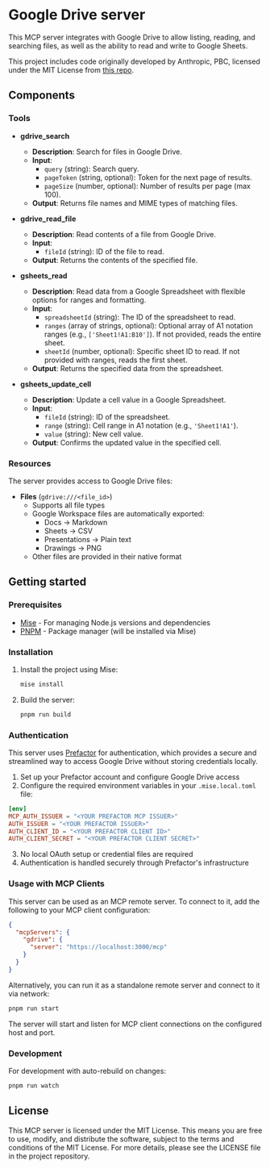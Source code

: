# Google Drive server

This MCP server integrates with Google Drive to allow listing, reading, and searching files, as well as the ability to read and write to Google Sheets.

This project includes code originally developed by Anthropic, PBC, licensed under the MIT License from [this repo](https://github.com/modelcontextprotocol/servers/tree/main/src/gdrive).

## Components

### Tools

- **gdrive_search**

  - **Description**: Search for files in Google Drive.
  - **Input**:
    - `query` (string): Search query.
    - `pageToken` (string, optional): Token for the next page of results.
    - `pageSize` (number, optional): Number of results per page (max 100).
  - **Output**: Returns file names and MIME types of matching files.

- **gdrive_read_file**

  - **Description**: Read contents of a file from Google Drive.
  - **Input**:
    - `fileId` (string): ID of the file to read.
  - **Output**: Returns the contents of the specified file.

- **gsheets_read**

  - **Description**: Read data from a Google Spreadsheet with flexible options for ranges and formatting.
  - **Input**:
    - `spreadsheetId` (string): The ID of the spreadsheet to read.
    - `ranges` (array of strings, optional): Optional array of A1 notation ranges (e.g., `['Sheet1!A1:B10']`). If not provided, reads the entire sheet.
    - `sheetId` (number, optional): Specific sheet ID to read. If not provided with ranges, reads the first sheet.
  - **Output**: Returns the specified data from the spreadsheet.

- **gsheets_update_cell**
  - **Description**: Update a cell value in a Google Spreadsheet.
  - **Input**:
    - `fileId` (string): ID of the spreadsheet.
    - `range` (string): Cell range in A1 notation (e.g., `'Sheet1!A1'`).
    - `value` (string): New cell value.
  - **Output**: Confirms the updated value in the specified cell.

### Resources

The server provides access to Google Drive files:

- **Files** (`gdrive:///<file_id>`)
  - Supports all file types
  - Google Workspace files are automatically exported:
    - Docs → Markdown
    - Sheets → CSV
    - Presentations → Plain text
    - Drawings → PNG
  - Other files are provided in their native format

## Getting started

### Prerequisites

- [Mise](https://mise.jdx.dev/) - For managing Node.js versions and dependencies
- [PNPM](https://pnpm.io/) - Package manager (will be installed via Mise)

### Installation

1. Install the project using Mise:
   ```bash
   mise install
   ```

2. Build the server:
   ```bash
   pnpm run build
   ```

### Authentication

This server uses [Prefactor](https://prefactor.tech/) for authentication, which provides a secure and streamlined way to access Google Drive without storing credentials locally.

1. Set up your Prefactor account and configure Google Drive access
2. Configure the required environment variables in your `.mise.local.toml` file:

```toml
[env]
MCP_AUTH_ISSUER = "<YOUR PREFACTOR MCP ISSUER>"
AUTH_ISSUER = "<YOUR PREFACTOR ISSUER>"
AUTH_CLIENT_ID = "<YOUR PREFACTOR CLIENT ID>"
AUTH_CLIENT_SECRET = "<YOUR PREFACTOR CLIENT SECRET>"
```

3. No local OAuth setup or credential files are required
4. Authentication is handled securely through Prefactor's infrastructure

### Usage with MCP Clients

This server can be used as an MCP remote server. To connect to it, add the following to your MCP client configuration:

```json
{
  "mcpServers": {
    "gdrive": {
      "server": "https://localhost:3000/mcp"
    }
  }
}
```

Alternatively, you can run it as a standalone remote server and connect to it via network:

```bash
pnpm run start
```

The server will start and listen for MCP client connections on the configured host and port.

### Development

For development with auto-rebuild on changes:
```bash
pnpm run watch
```

## License

This MCP server is licensed under the MIT License. This means you are free to use, modify, and distribute the software, subject to the terms and conditions of the MIT License. For more details, please see the LICENSE file in the project repository.
